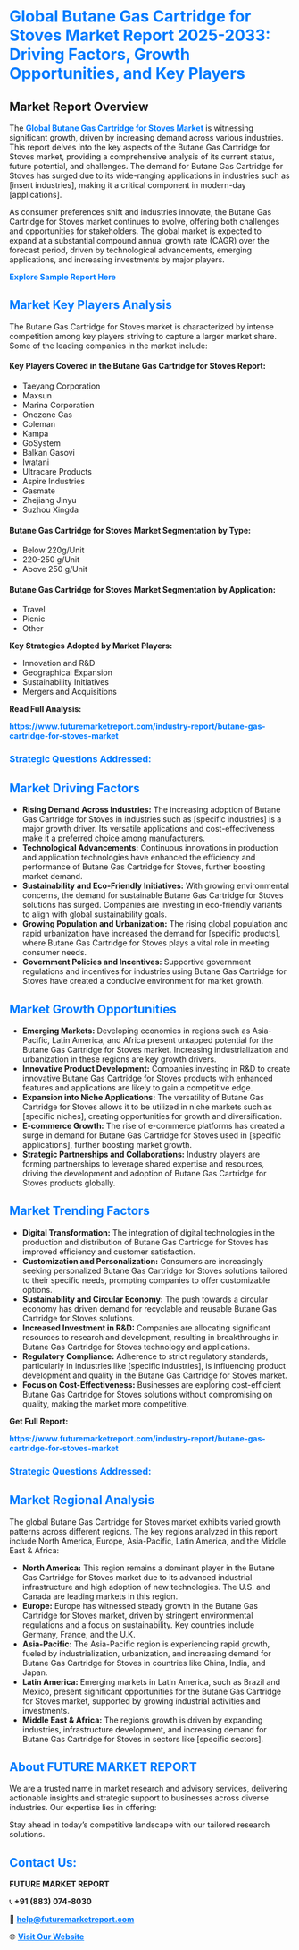 <h1 style="color: #007BFF;">Global Butane Gas Cartridge for Stoves Market Report 2025-2033: Driving Factors, Growth Opportunities, and Key Players</h1>

<section id="overview">
<h2>Market Report Overview</h2>
<p>The <a href="https://www.futuremarketreport.com/industry-report/butane-gas-cartridge-for-stoves-market" style="color: #007BFF; text-decoration: none;"><strong>Global Butane Gas Cartridge for Stoves Market</strong></a> is witnessing significant growth, driven by increasing demand across various industries. This report delves into the key aspects of the Butane Gas Cartridge for Stoves market, providing a comprehensive analysis of its current status, future potential, and challenges. The demand for Butane Gas Cartridge for Stoves has surged due to its wide-ranging applications in industries such as [insert industries], making it a critical component in modern-day [applications].</p>
<p>As consumer preferences shift and industries innovate, the Butane Gas Cartridge for Stoves market continues to evolve, offering both challenges and opportunities for stakeholders. The global market is expected to expand at a substantial compound annual growth rate (CAGR) over the forecast period, driven by technological advancements, emerging applications, and increasing investments by major players.</p>
</section>

<section id="overview">
<p><a href="https://www.futuremarketreport.com/request-sample/reportId=41922" style="color: #007BFF; text-decoration: none;"><strong>Explore Sample Report Here</strong></a></p>
</section>

<section id="key-players">
<h2 style="color: #007BFF;">Market Key Players Analysis</h2>
<p>The Butane Gas Cartridge for Stoves market is characterized by intense competition among key players striving to capture a larger market share. Some of the leading companies in the market include:</p>
<h4>Key Players Covered in the Butane Gas Cartridge for Stoves Report:</h4>
<ul><li>Taeyang Corporation</li><li>Maxsun</li><li>Marina Corporation</li><li>Onezone Gas</li><li>Coleman</li><li>Kampa</li><li>GoSystem</li><li>Balkan Gasovi</li><li>Iwatani</li><li>Ultracare Products</li><li>Aspire Industries</li><li>Gasmate</li><li>Zhejiang Jinyu</li><li>Suzhou Xingda</li></ul>
<h4>Butane Gas Cartridge for Stoves Market Segmentation by Type:</h4>
<ul><li>Below 220g/Unit</li><li>220-250 g/Unit</li><li>Above 250 g/Unit</li></ul>

<h4>Butane Gas Cartridge for Stoves Market Segmentation by Application:</h4>
<ul><li>Travel</li><li>Picnic</li><li>Other</li></ul>
<p><strong>Key Strategies Adopted by Market Players:</strong></p>
<ul>
<li>Innovation and R&D</li>
<li>Geographical Expansion</li>
<li>Sustainability Initiatives</li>
<li>Mergers and Acquisitions</li>
</ul>
</section>

<section>
<p><strong>Read Full Analysis: </strong></p><a href="https://www.futuremarketreport.com/industry-report/butane-gas-cartridge-for-stoves-market" style="color: #007BFF; text-decoration: none;"><strong>https://www.futuremarketreport.com/industry-report/butane-gas-cartridge-for-stoves-market</strong></a>
<h3 style="color: #007BFF;">Strategic Questions Addressed:</h3>
</section>

<section id="driving-factors">
<h2 style="color: #007BFF;">Market Driving Factors</h2>
<ul>
<li><strong>Rising Demand Across Industries:</strong> The increasing adoption of Butane Gas Cartridge for Stoves in industries such as [specific industries] is a major growth driver. Its versatile applications and cost-effectiveness make it a preferred choice among manufacturers.</li>
<li><strong>Technological Advancements:</strong> Continuous innovations in production and application technologies have enhanced the efficiency and performance of Butane Gas Cartridge for Stoves, further boosting market demand.</li>
<li><strong>Sustainability and Eco-Friendly Initiatives:</strong> With growing environmental concerns, the demand for sustainable Butane Gas Cartridge for Stoves solutions has surged. Companies are investing in eco-friendly variants to align with global sustainability goals.</li>
<li><strong>Growing Population and Urbanization:</strong> The rising global population and rapid urbanization have increased the demand for [specific products], where Butane Gas Cartridge for Stoves plays a vital role in meeting consumer needs.</li>
<li><strong>Government Policies and Incentives:</strong> Supportive government regulations and incentives for industries using Butane Gas Cartridge for Stoves have created a conducive environment for market growth.</li>
</ul>
</section>

<section id="growth-opportunities">
<h2 style="color: #007BFF;">Market Growth Opportunities</h2>
<ul>
<li><strong>Emerging Markets:</strong> Developing economies in regions such as Asia-Pacific, Latin America, and Africa present untapped potential for the Butane Gas Cartridge for Stoves market. Increasing industrialization and urbanization in these regions are key growth drivers.</li>
<li><strong>Innovative Product Development:</strong> Companies investing in R&D to create innovative Butane Gas Cartridge for Stoves products with enhanced features and applications are likely to gain a competitive edge.</li>
<li><strong>Expansion into Niche Applications:</strong> The versatility of Butane Gas Cartridge for Stoves allows it to be utilized in niche markets such as [specific niches], creating opportunities for growth and diversification.</li>
<li><strong>E-commerce Growth:</strong> The rise of e-commerce platforms has created a surge in demand for Butane Gas Cartridge for Stoves used in [specific applications], further boosting market growth.</li>
<li><strong>Strategic Partnerships and Collaborations:</strong> Industry players are forming partnerships to leverage shared expertise and resources, driving the development and adoption of Butane Gas Cartridge for Stoves products globally.</li>
</ul>
</section>

<section id="trending-factors">
<h2 style="color: #007BFF;">Market Trending Factors</h2>
<ul>
<li><strong>Digital Transformation:</strong> The integration of digital technologies in the production and distribution of Butane Gas Cartridge for Stoves has improved efficiency and customer satisfaction.</li>
<li><strong>Customization and Personalization:</strong> Consumers are increasingly seeking personalized Butane Gas Cartridge for Stoves solutions tailored to their specific needs, prompting companies to offer customizable options.</li>
<li><strong>Sustainability and Circular Economy:</strong> The push towards a circular economy has driven demand for recyclable and reusable Butane Gas Cartridge for Stoves solutions.</li>
<li><strong>Increased Investment in R&D:</strong> Companies are allocating significant resources to research and development, resulting in breakthroughs in Butane Gas Cartridge for Stoves technology and applications.</li>
<li><strong>Regulatory Compliance:</strong> Adherence to strict regulatory standards, particularly in industries like [specific industries], is influencing product development and quality in the Butane Gas Cartridge for Stoves market.</li>
<li><strong>Focus on Cost-Effectiveness:</strong> Businesses are exploring cost-efficient Butane Gas Cartridge for Stoves solutions without compromising on quality, making the market more competitive.</li>
</ul>
</section>

<section>
<p><strong>Get Full Report: </strong></p><a href="https://www.futuremarketreport.com/industry-report/butane-gas-cartridge-for-stoves-market" style="color: #007BFF; text-decoration: none;"><strong>https://www.futuremarketreport.com/industry-report/butane-gas-cartridge-for-stoves-market</strong></a>
<h3 style="color: #007BFF;">Strategic Questions Addressed:</h3>
</section>


<section id="regional-analysis">
<h2 style="color: #007BFF;">Market Regional Analysis</h2>
<p>The global Butane Gas Cartridge for Stoves market exhibits varied growth patterns across different regions. The key regions analyzed in this report include North America, Europe, Asia-Pacific, Latin America, and the Middle East & Africa:</p>
<ul>
<li><strong>North America:</strong> This region remains a dominant player in the Butane Gas Cartridge for Stoves market due to its advanced industrial infrastructure and high adoption of new technologies. The U.S. and Canada are leading markets in this region.</li>
<li><strong>Europe:</strong> Europe has witnessed steady growth in the Butane Gas Cartridge for Stoves market, driven by stringent environmental regulations and a focus on sustainability. Key countries include Germany, France, and the U.K.</li>
<li><strong>Asia-Pacific:</strong> The Asia-Pacific region is experiencing rapid growth, fueled by industrialization, urbanization, and increasing demand for Butane Gas Cartridge for Stoves in countries like China, India, and Japan.</li>
<li><strong>Latin America:</strong> Emerging markets in Latin America, such as Brazil and Mexico, present significant opportunities for the Butane Gas Cartridge for Stoves market, supported by growing industrial activities and investments.</li>
<li><strong>Middle East & Africa:</strong> The region’s growth is driven by expanding industries, infrastructure development, and increasing demand for Butane Gas Cartridge for Stoves in sectors like [specific sectors].</li>
</ul>
</section>

<footer>
<h2 style="color: #007BFF;">About FUTURE MARKET REPORT</h2>
<p>We are a trusted name in market research and advisory services, delivering actionable insights and strategic support to businesses across diverse industries. Our expertise lies in offering:</p>

<p>Stay ahead in today’s competitive landscape with our tailored research solutions.</p>

<h2 style="color: #007BFF;">Contact Us:</h2>
<p><strong>FUTURE MARKET REPORT</strong></p>
<p>📞 <strong>+91 (883) 074-8030</strong></p>
<p>📧 <strong><a href="mailto:help@futuremarketreport.com" style="color: #007BFF;">help@futuremarketreport.com</a></strong></p>
<p>🌐 <strong><a href="https://www.futuremarketreport.com/" style="color: #007BFF;">Visit Our Website</a></strong></p>
</footer>